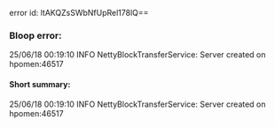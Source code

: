 error id: ltAKQZsSWbNfUpRel178lQ==
### Bloop error:

25/06/18 00:19:10 INFO NettyBlockTransferService: Server created on hpomen:46517
#### Short summary: 

25/06/18 00:19:10 INFO NettyBlockTransferService: Server created on hpomen:46517